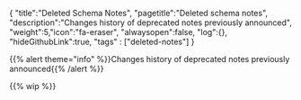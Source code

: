 {
  "title":"Deleted Schema Notes",
  "pagetitle":"Deleted schema notes",
  "description":"Changes history of deprecated notes previously announced",
  "weight":5,"icon":"fa-eraser",
  "alwaysopen":false,
  "log":{},
  "hideGithubLink":true,
  "tags" : ["deleted-notes"]
}

{{% alert theme="info" %}}Changes history of deprecated notes previously announced{{% /alert %}}

{{% wip %}}
